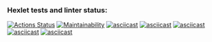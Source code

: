 ### Hexlet tests and linter status:
[![Actions Status](https://github.com/kalininaekaterina2004/frontend-project-44/workflows/hexlet-check/badge.svg)](https://github.com/kalininaekaterina2004/frontend-project-44/actions)
[![Maintainability](https://api.codeclimate.com/v1/badges/85164c6b58d11b961c41/maintainability)](https://codeclimate.com/github/kalininaekaterina2004/frontend-project-44/maintainability)
[![asciicast](https://asciinema.org/a/D8xPzUJRV5g0ggzOKcZ2LNB2F.svg)](https://asciinema.org/a/D8xPzUJRV5g0ggzOKcZ2LNB2F)
[![asciicast](https://asciinema.org/a/fP4EfInKvaDdAGM8I4yIsE9wv.svg)](https://asciinema.org/a/fP4EfInKvaDdAGM8I4yIsE9wv)
[![asciicast](https://asciinema.org/a/GgGFxZv6wNb3TL44Lew7DeJNn.svg)](https://asciinema.org/a/GgGFxZv6wNb3TL44Lew7DeJNn)
[![asciicast](https://asciinema.org/a/8MDPi6vTQHZxMzOxR6rYm2Pdh.svg)](https://asciinema.org/a/8MDPi6vTQHZxMzOxR6rYm2Pdh)
[![asciicast](https://asciinema.org/a/DVbnunoe7FSTFC8dIkA03yIhF.svg)](https://asciinema.org/a/DVbnunoe7FSTFC8dIkA03yIhF)